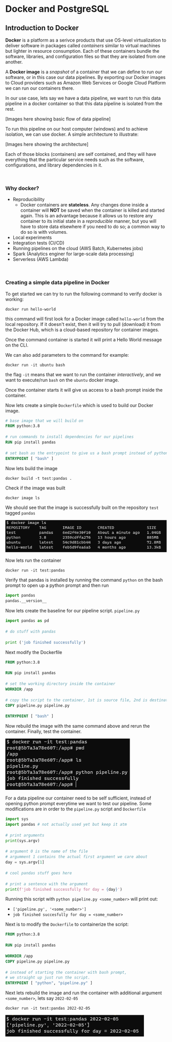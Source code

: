# Docker and PostgreSQL

## Introduction to Docker

__Docker__ is a platform as a serivce products that use OS-level virtualization to deliver software in packages called *containers* similar to virtual machines but lighter in resource consumption. Each of these containers bundle the software, libraries, and configuration files so that they are isolated from one another.

A __Docker image__ is a *snapshot* of a container that we can define to run our software, or in this case our data pipelines. By exporting our Docker images to Cloud providers such as Amazon Web Services or Google Cloud Platform we can run our containers there.

In our use case, lets say we have a data pipeline, we want to run this data pipeline in a docker container so that this data pipeline is isolated from the rest.

[Images here showing basic flow of data pipeline]

To run this pipeline on our host computer (windows) and to achieve isolation, we can use docker. A simple architecture to illustrate:

[Images here showing the architecture]

Each of those blocks (containers) are self contained, and they will have everything that the particular service needs such as the software, configurations, and library dependencies in it.

<br>

### Why docker?

* Reproducibility
    * Docker containers are __stateless__. Any changes done inside a container will __NOT__ be saved when the container is killed and started again. This is an advantage because it allows us to restore any container to its initial state in a *reproducible* manner, but you will have to store data elsewhere if you need to do so; a common way to do so is with volumes.
* Local experiments
* Integration tests (CI/CD)
* Running pipelines on the cloud (AWS Batch, Kubernetes jobs)
* Spark (Analytics enginer for large-scale data processing)
* Serverless (AWS Lambda)

<br>

### Creating a simple data pipeline in Docker

To get started we can try to run the following command to verify docker is working:

```
docker run hello-world
```

this command will first look for a Docker image called `hello-world` from the local repository. If it doesn't exist, then it will try to pull (download) it from the Docker Hub, which is a cloud-based repository for container images.

Once the command container is started it will print a Hello World message on the CLI.

We can also add parameters to the command for example:

```
docker run -it ubuntu bash
```

the flag `-it` means that we want to run the container *interactively*, and we want to execute/run `bash` on the `ubuntu` docker image.

Once the container starts it will give us access to a bash prompt inside the container.

Now lets create a simple `Dockerfile` which is used to build our Docker image.

```dockerfile
# base image that we will build on
FROM python:3.8

# run commands to install dependencies for our pipelines
RUN pip install pandas

# set bash as the entrypoint to give us a bash prompt instead of python prompt
ENTRYPOINT [ "bash" ]
```

Now lets build the image

```
docker build -t test:pandas .
```

Check if the image was built

```
docker image ls
```

We should see that the image is successfully built on the repository `test` tagged `pandas`

![docker-images](images/docker-images.png)

Now lets run the container

```
docker run -it test:pandas
```

Verify that pandas is installed by running the command `python` on the bash prompt to open up a python prompt and then run

```python
import pandas
pandas.__version__
```

Now lets create the baseline for our pipeline script. `pipeline.py`

```python
import pandas as pd

# do stuff with pandas

print ('job finished successfully')
```

Next modify the Dockerfile

```dockerfile
FROM python:3.8

RUN pip install pandas

# set the working directory inside the container
WORKDIR /app

# copy the script to the container, 1st is source file, 2nd is destination
COPY pipeline.py pipeline.py

ENTRYPOINT [ "bash" ]
```

Now rebuild the image with the same command above and rerun the container. Finally, test the container.

![docker-test](images/docker-test.png)

For a data pipeline our container need to be self sufficient, instead of opening python prompt everytime we want to test our pipeline. Some modifications are in order to the `pipeline.py` script and `Dockerfile`

```python
import sys
import pandas # not actually used yet but keep it atm

# print arguments
print(sys.argv)

# argument 0 is the name of the file
# argumment 1 contains the actual first argument we care about
day = sys.argv[1]

# cool pandas stuff goes here

# print a sentence with the argument
print(f'job finished successfully for day = {day}')
```

Running this script with `python pipeline.py <some_number>` will print out:

* `['pipeline.py', '<some_number>']`
* `job finished succesfully for day = <some_number>`

Next is to modify the `Dockerfile` to containerize the script:

```dockerfile
FROM python:3.8

RUN pip install pandas

WORKDIR /app
COPY pipeline.py pipeline.py

# instead of starting the container with bash prompt,
# we straight up just run the script.
ENTRYPOINT [ "python", "pipeline.py" ]
```

Next lets rebuild the image and run the container with additional argument `<some_number>`, lets say `2022-02-05`

```
docker run -it test:pandas 2022-02-05
```

![docker-self-suf](images/docker-self-suf.png)